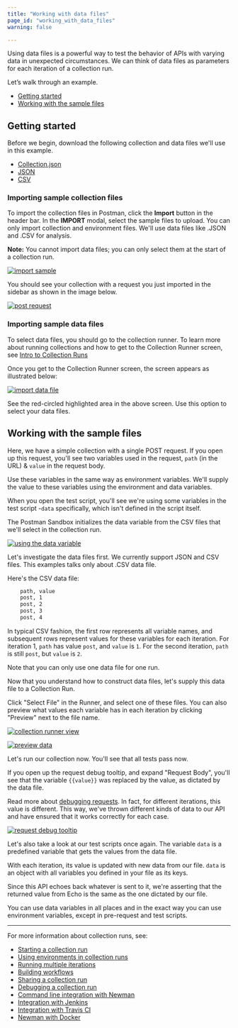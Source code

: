 ```yaml
---
title: "Working with data files"
page_id: "working_with_data_files"
warning: false

---
```


Using data files is a powerful way to test the behavior of APIs with varying data in unexpected circumstances. We can think of data files as parameters for each iteration of a collection run.

Let’s walk through an example.

* [Getting started](#getting-started)
* [Working with the sample files](#working-with-the-sample-files)

## Getting started

Before we begin, download the following collection and data files we'll use in this example.

* [Collection.json](https://s3.amazonaws.com/postman-static-getpostman-com/postman-docs/58533790.json)
* [JSON](https://s3.amazonaws.com/postman-static-getpostman-com/postman-docs/58702589.json)
* [CSV](https://s3.amazonaws.com/postman-static-getpostman-com/postman-docs/58702574.csv)

### Importing sample collection files

To import the collection files in Postman, click the **Import** button in the header bar. In the **IMPORT** modal, select the sample files to upload. You can only import collection and environment files. We'll use data files like .JSON and .CSV for analysis.

**Note:** You cannot import data files; you can only select them at the start of a collection run.

[![import sample](https://s3.amazonaws.com/postman-static-getpostman-com/postman-docs/working_with_datafiles/import_sample.png)](https://s3.amazonaws.com/postman-static-getpostman-com/postman-docs/working_with_datafiles/import_sample.png)

You should see your collection with a request you just imported in the sidebar as shown in the image below.

[![post request](https://s3.amazonaws.com/postman-static-getpostman-com/postman-docs/working_with_datafiles/post_request.png)](https://s3.amazonaws.com/postman-static-getpostman-com/postman-docs/working_with_datafiles/post_request.png)

### Importing sample data files

To select data files, you should go to the collection runner. To learn more about running collections and how to get to the Collection Runner screen, see [Intro to Collection Runs](/docs/postman/collection_runs/intro_to_collection_runs/)

Once you get to the Collection Runner screen, the screen appears as illustrated below:

[![import data file](https://s3.amazonaws.com/postman-static-getpostman-com/postman-docs/working_with_datafiles/collection_runner_open.png)](https://s3.amazonaws.com/postman-static-getpostman-com/postman-docs/working_with_datafiles/collection_runner_open.png)

See the red-circled highlighted area in the above screen. Use this option to select your data files.

## Working with the sample files

Here, we have a simple collection with a single POST request. If you open up this request, you'll see two variables used in the request, `path` (in the URL) & `value` in the request body.

Use these variables in the same way as environment variables. We'll supply the value to these variables using the environment and data variables.

When you open the test script, you'll see we're using some variables in the test script -`data` specifically, which isn't defined in the script itself.

The Postman Sandbox initializes the data variable from the CSV files that we'll select in the collection run.

[![using the data variable](https://s3.amazonaws.com/postman-static-getpostman-com/postman-docs/working_with_datafiles/using_the_data_variable.png)](https://s3.amazonaws.com/postman-static-getpostman-com/postman-docs/working_with_datafiles/using_the_data_variable.png)

Let's investigate the data files first. We currently support JSON and CSV files. This examples talks only about .CSV data file.

Here's the CSV data file:

```bash
    path, value
    post, 1
    post, 2
    post, 3
    post, 4
```

In typical CSV fashion, the first row represents all variable names, and subsequent rows represent values for these variables for each iteration. For iteration 1, `path` has value `post`, and `value` is `1`. For the second iteration, `path` is still `post`, but `value` is `2`.

Note that you can only use one data file for one run.

Now that you understand how to construct data files, let's supply this data file to a Collection Run.

Click "Select File" in the Runner, and select one of these files. You can also preview what values each variable has in each iteration by clicking "Preview" next to the file name.

[![collection runner view](https://s3.amazonaws.com/postman-static-getpostman-com/postman-docs/working_with_datafiles/collection_runner_view.png)](https://s3.amazonaws.com/postman-static-getpostman-com/postman-docs/working_with_data_files/collection_runner_view.png)

[![preview data](https://s3.amazonaws.com/postman-static-getpostman-com/postman-docs/working_with_datafiles/preview_data.png)](https://s3.amazonaws.com/postman-static-getpostman-com/postman-docs/working_with_data_files/preview_data.png)

Let's run our collection now. You'll see that all tests pass now.

If you open up the request debug tooltip, and expand "Request Body", you'll see that the variable `{{value}}` was replaced by the value, as dictated by the data file.

Read more about [debugging requests](/docs/postman/collection_runs/debugging_a_collection_run/). In fact, for different iterations, this value is different. This way, we've thrown different kinds of data to our API and have ensured that it works correctly for each case.

[![request debug tooltip](https://s3.amazonaws.com/postman-static-getpostman-com/postman-docs/working_with_datafiles/request_debug_tooltip.png)](https://s3.amazonaws.com/postman-static-getpostman-com/postman-docs/working_with_datafiles/request_debug_tooltip.png)

Let's also take a look at our test scripts once again. The variable `data` is a predefined variable that gets the values from the data file.

With each iteration, its value is updated with new data from our file. `data` is an object with all variables you defined in your file as its keys.

Since this API echoes back whatever is sent to it, we're asserting that the returned value from Echo is the same as the one dictated by our file.

You can use data variables in all places and in the exact way you can use environment variables, except in pre-request and test scripts.

---
For more information about collection runs, see:

* [Starting a collection run](/docs/postman/collection_runs/starting_a_collection_run/)
* [Using environments in collection runs](/docs/postman/collection_runs/using_environments_in_collection_runs/)
* [Running multiple iterations](/docs/postman/collection_runs/running_multiple_iterations/)
* [Building workflows](/docs/postman/collection_runs/building_workflows/)
* [Sharing a collection run](/docs/postman/collection_runs/sharing_a_collection_run/)
* [Debugging a collection run](/docs/postman/collection_runs/debugging_a_collection_run/)
* [Command line integration with Newman](/docs/postman/collection_runs/command_line_integration_with_newman/)
* [Integration with Jenkins](/docs/postman/collection_runs/integration_with_jenkins/)
* [Integration with Travis CI](/docs/postman/collection_runs/integration_with_travis/)
* [Newman with Docker](/docs/postman/collection_runs/newman_with_docker/)
